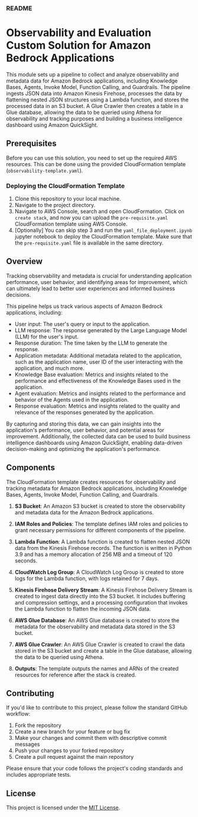 ### README

# Observability and Evaluation Custom Solution for Amazon Bedrock Applications

This module sets up a pipeline to collect and analyze observability and metadata data for Amazon Bedrock applications, including Knowledge Bases, Agents, Invoke Model, Function Calling, and Guardrails. The pipeline ingests JSON data into Amazon Kinesis Firehose, processes the data by flattening nested JSON structures using a Lambda function, and stores the processed data in an S3 bucket. A Glue Crawler then creates a table in a Glue database, allowing the data to be queried using Athena for observability and tracking purposes and building a business intelligence dashboard using Amazon QuickSight.

## Prerequisites

Before you can use this solution, you need to set up the required AWS resources. This can be done using the provided CloudFormation template (`observability-template.yaml`).

### Deploying the CloudFormation Template

1. Clone this repository to your local machine.
2. Navigate to the project directory.
3. Navigate to AWS Console, search and open CloudFormation. Click on `create stack`, and now you can upload the `pre-requisite.yaml` CloudFormation template using AWS Console. 
4. [Optionally] You can skip step 3 and run the `yaml_file_deployment.ipynb` jupyter notebook to deploy the CloudFormation template. Make sure that the `pre-requisite.yaml` file is available in the same directory.

## Overview

Tracking observability and metadata is crucial for understanding application performance, user behavior, and identifying areas for improvement, which can ultimately lead to better user experiences and informed business decisions.

This pipeline helps us track various aspects of Amazon Bedrock applications, including:

- User input: The user's query or input to the application.
- LLM response: The response generated by the Large Language Model (LLM) for the user's input.
- Response duration: The time taken by the LLM to generate the response.
- Application metadata: Additional metadata related to the application, such as the application name, user ID of the user interacting with the application, and much more.
- Knowledge Base evaluation: Metrics and insights related to the performance and effectiveness of the Knowledge Bases used in the application.
- Agent evaluation: Metrics and insights related to the performance and behavior of the Agents used in the application.
- Response evaluation: Metrics and insights related to the quality and relevance of the responses generated by the application.

By capturing and storing this data, we can gain insights into the application's performance, user behavior, and potential areas for improvement. Additionally, the collected data can be used to build business intelligence dashboards using Amazon QuickSight, enabling data-driven decision-making and optimizing the application's performance.

## Components

The CloudFormation template creates resources for observability and tracking metadata for Amazon Bedrock applications, including Knowledge Bases, Agents, Invoke Model, Function Calling, and Guardrails.

1. **S3 Bucket**: An Amazon S3 bucket is created to store the observability and metadata data for the Amazon Bedrock applications.

2. **IAM Roles and Policies**: The template defines IAM roles and policies to grant necessary permissions for different components of the pipeline.

3. **Lambda Function**: A Lambda function is created to flatten nested JSON data from the Kinesis Firehose records. The function is written in Python 3.9 and has a memory allocation of 256 MB and a timeout of 120 seconds.

4. **CloudWatch Log Group**: A CloudWatch Log Group is created to store logs for the Lambda function, with logs retained for 7 days.

5. **Kinesis Firehose Delivery Stream**: A Kinesis Firehose Delivery Stream is created to ingest data directly into the S3 bucket. It includes buffering and compression settings, and a processing configuration that invokes the Lambda function to flatten the incoming JSON data.

6. **AWS Glue Database**: An AWS Glue database is created to store the metadata for the observability and metadata data stored in the S3 bucket.

7. **AWS Glue Crawler**: An AWS Glue Crawler is created to crawl the data stored in the S3 bucket and create a table in the Glue database, allowing the data to be queried using Athena.

8. **Outputs**: The template outputs the names and ARNs of the created resources for reference after the stack is created.

## Contributing

If you'd like to contribute to this project, please follow the standard GitHub workflow:

1. Fork the repository
2. Create a new branch for your feature or bug fix
3. Make your changes and commit them with descriptive commit messages
4. Push your changes to your forked repository
5. Create a pull request against the main repository

Please ensure that your code follows the project's coding standards and includes appropriate tests.

## License

This project is licensed under the [MIT License](LICENSE).